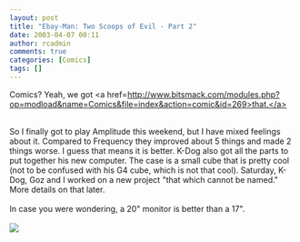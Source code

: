 ```yaml
---
layout: post
title: "Ebay-Man: Two Scoops of Evil - Part 2"
date: 2003-04-07 00:11
author: rcadmin
comments: true
categories: [Comics]
tags: []
---
```

Comics? Yeah, we got <a href=http://www.bitsmack.com/modules.php?op=modload&name=Comics&file=index&action=comic&id=269>that.</a>
<br />

<br />
So I finally got to play Amplitude this weekend, but I have mixed feelings about it. Compared to Frequency they improved about 5 things and made 2 things worse. I guess that means it is better. K-Dog also got all the parts to put together his new computer. The case is a small cube that is pretty cool (not to be confused with his G4 cube, which is not that cool). Saturday, K-Dog, Goz and I worked on a new project "that which cannot be named." More details on that later.
<br />

<br />
In case you were wondering, a 20" monitor is better than a 17".<Br><br><!--more--><img src='http://dl.bitsmack.com/comics/20030407.gif'   />
